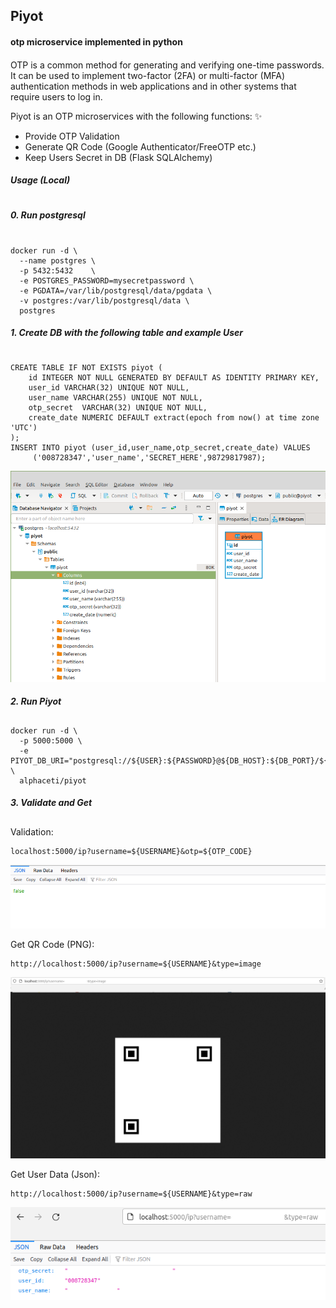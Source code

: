## Piyot
#### otp microservice implemented in python
####
OTP is a common method for generating and verifying one-time passwords. It can be used to implement two-factor (2FA) or multi-factor (MFA) authentication methods in web applications and in other systems that require users to log in.

Piyot is an OTP microservices with the following functions: ✨
* Provide OTP Validation
* Generate QR Code (Google Authenticator/FreeOTP etc.)
* Keep Users Secret in  DB (Flask SQLAlchemy)

##### Usage (Local)
# 
##### 0. Run postgresql
# 
```
docker run -d \
  --name postgres \
  -p 5432:5432    \
  -e POSTGRES_PASSWORD=mysecretpassword \
  -e PGDATA=/var/lib/postgresql/data/pgdata \
  -v postgres:/var/lib/postgresql/data \
  postgres
```

##### 1. Create DB with the following table and example User
# 
```
CREATE TABLE IF NOT EXISTS piyot (
    id INTEGER NOT NULL GENERATED BY DEFAULT AS IDENTITY PRIMARY KEY,
    user_id VARCHAR(32) UNIQUE NOT NULL,
    user_name VARCHAR(255) UNIQUE NOT NULL,
    otp_secret  VARCHAR(32) UNIQUE NOT NULL,
    create_date NUMERIC DEFAULT extract(epoch from now() at time zone 'UTC')
);
INSERT INTO piyot (user_id,user_name,otp_secret,create_date) VALUES 
	 ('008728347','user_name','SECRET_HERE',98729817987);
```
<p><img src="./img/table.png" title="table"></a>

##### 2. Run Piyot
##

```
docker run -d \
  -p 5000:5000 \
  -e PIYOT_DB_URI="postgresql://${USER}:${PASSWORD}@${DB_HOST}:${DB_PORT}/${DB_NAME}" \
  alphaceti/piyot
```

##### 3. Validate and Get
##

Validation:
```
localhost:5000/ip?username=${USERNAME}&otp=${OTP_CODE}
```

<p><img src="./img/validate.png" title="validate"></a>

Get QR Code (PNG):
```
http://localhost:5000/ip?username=${USERNAME}&type=image
```

<p><img src="./img/qr.png" title="qr"></a>

Get User Data (Json):
```
http://localhost:5000/ip?username=${USERNAME}&type=raw
```

<p><img src="./img/user.png" title="user"></a>
